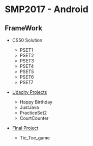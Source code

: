# SMP2017 - Android

## FrameWork
* CS50 Solution
  * PSET1
  * PSET2
  * PSET3
  * PSET4
  * PSET5
  * PSET6
  * PSET7
  
  
* [Udacity Projects](https://github.com/gdgsurat/SMP-2017-Android/tree/master/smp2017-android-jenish/UdacityProjects) 
  * Happy Birthday
  * JustJava
  * PracticeSet2
  * CourtCounter
  
  
* [Final Project](https://github.com/gdgsurat/SMP-2017-Android/tree/master/smp2017-android-jenish/FinalProjects/Tic_Tac_Toe)
  * Tic_Toe_game
  
